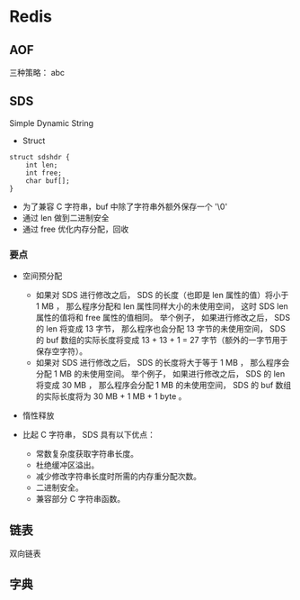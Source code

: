 # Redis

## AOF

三种策略：
abc

## SDS

Simple Dynamic String

- Struct

```
struct sdshdr {
    int len;
    int free;
    char buf[];
}
```

- 为了兼容 C 字符串，buf 中除了字符串外额外保存一个 '\0'
- 通过 len 做到二进制安全
- 通过 free 优化内存分配，回收

### 要点

- 空间预分配

  - 如果对 SDS 进行修改之后， SDS 的长度（也即是 len 属性的值）将小于 1 MB ， 那么程序分配和 len 属性同样大小的未使用空间， 这时 SDS len 属性的值将和 free 属性的值相同。 举个例子， 如果进行修改之后， SDS 的 len 将变成 13 字节， 那么程序也会分配 13 字节的未使用空间， SDS 的 buf 数组的实际长度将变成 13 + 13 + 1 = 27 字节（额外的一字节用于保存空字符）。
  - 如果对 SDS 进行修改之后， SDS 的长度将大于等于 1 MB ， 那么程序会分配 1 MB 的未使用空间。 举个例子， 如果进行修改之后， SDS 的 len 将变成 30 MB ， 那么程序会分配 1 MB 的未使用空间， SDS 的 buf 数组的实际长度将为 30 MB + 1 MB + 1 byte 。

- 惰性释放
- 比起 C 字符串， SDS 具有以下优点：
  - 常数复杂度获取字符串长度。
  - 杜绝缓冲区溢出。
  - 减少修改字符串长度时所需的内存重分配次数。
  - 二进制安全。
  - 兼容部分 C 字符串函数。

## 链表
双向链表
## 字典
